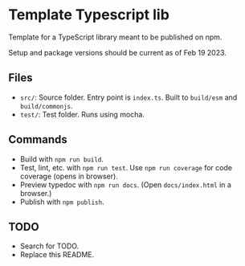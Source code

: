 # Template Typescript lib

Template for a TypeScript library meant to be published on npm.

Setup and package versions should be current as of Feb 19 2023.

## Files

- `src/`: Source folder. Entry point is `index.ts`. Built to `build/esm` and `build/commonjs`.
- `test/`: Test folder. Runs using mocha.

## Commands

- Build with `npm run build`.
- Test, lint, etc. with `npm run test`. Use `npm run coverage` for code coverage (opens in browser).
- Preview typedoc with `npm run docs`. (Open `docs/index.html` in a browser.)
- Publish with `npm publish`.

## TODO

- Search for TODO.
- Replace this README.
